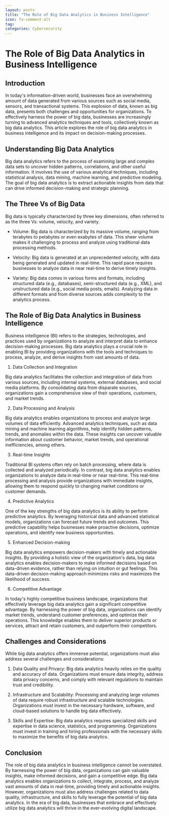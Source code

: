 ```yaml
---
layout: posts
title: "The Role of Big Data Analytics in Business Intelligence"
icon: fa-comment-alt
tag:      
categories: Cybersecurity
---
```



# The Role of Big Data Analytics in Business Intelligence

## Introduction

In today's information-driven world, businesses face an overwhelming amount of data generated from various sources such as social media, sensors, and transactional systems. This explosion of data, known as big data, presents both challenges and opportunities for organizations. To effectively harness the power of big data, businesses are increasingly turning to advanced analytics techniques and tools, collectively known as big data analytics. This article explores the role of big data analytics in business intelligence and its impact on decision-making processes.

## Understanding Big Data Analytics

Big data analytics refers to the process of examining large and complex data sets to uncover hidden patterns, correlations, and other useful information. It involves the use of various analytical techniques, including statistical analysis, data mining, machine learning, and predictive modeling. The goal of big data analytics is to extract actionable insights from data that can drive informed decision-making and strategic planning.

## The Three Vs of Big Data

Big data is typically characterized by three key dimensions, often referred to as the three Vs: volume, velocity, and variety.

- Volume: Big data is characterized by its massive volume, ranging from terabytes to petabytes or even exabytes of data. This sheer volume makes it challenging to process and analyze using traditional data processing methods.

- Velocity: Big data is generated at an unprecedented velocity, with data being generated and updated in real-time. This rapid pace requires businesses to analyze data in near real-time to derive timely insights.

- Variety: Big data comes in various forms and formats, including structured data (e.g., databases), semi-structured data (e.g., XML), and unstructured data (e.g., social media posts, emails). Analyzing data in different formats and from diverse sources adds complexity to the analytics process.

## The Role of Big Data Analytics in Business Intelligence

Business intelligence (BI) refers to the strategies, technologies, and practices used by organizations to analyze and interpret data to enhance decision-making processes. Big data analytics plays a crucial role in enabling BI by providing organizations with the tools and techniques to process, analyze, and derive insights from vast amounts of data.

1. Data Collection and Integration

Big data analytics facilitates the collection and integration of data from various sources, including internal systems, external databases, and social media platforms. By consolidating data from disparate sources, organizations gain a comprehensive view of their operations, customers, and market trends.

2. Data Processing and Analysis

Big data analytics enables organizations to process and analyze large volumes of data efficiently. Advanced analytics techniques, such as data mining and machine learning algorithms, help identify hidden patterns, trends, and anomalies within the data. These insights can uncover valuable information about customer behavior, market trends, and operational inefficiencies, among others.

3. Real-time Insights

Traditional BI systems often rely on batch processing, where data is collected and analyzed periodically. In contrast, big data analytics enables organizations to analyze data in real-time or near real-time. This real-time processing and analysis provide organizations with immediate insights, allowing them to respond quickly to changing market conditions or customer demands.

4. Predictive Analytics

One of the key strengths of big data analytics is its ability to perform predictive analytics. By leveraging historical data and advanced statistical models, organizations can forecast future trends and outcomes. This predictive capability helps businesses make proactive decisions, optimize operations, and identify new business opportunities.

5. Enhanced Decision-making

Big data analytics empowers decision-makers with timely and actionable insights. By providing a holistic view of the organization's data, big data analytics enables decision-makers to make informed decisions based on data-driven evidence, rather than relying on intuition or gut feelings. This data-driven decision-making approach minimizes risks and maximizes the likelihood of success.

6. Competitive Advantage

In today's highly competitive business landscape, organizations that effectively leverage big data analytics gain a significant competitive advantage. By harnessing the power of big data, organizations can identify market trends, understand customer preferences, and optimize their operations. This knowledge enables them to deliver superior products or services, attract and retain customers, and outperform their competitors.

## Challenges and Considerations

While big data analytics offers immense potential, organizations must also address several challenges and considerations:

1. Data Quality and Privacy: Big data analytics heavily relies on the quality and accuracy of data. Organizations must ensure data integrity, address data privacy concerns, and comply with relevant regulations to maintain trust and credibility.

2. Infrastructure and Scalability: Processing and analyzing large volumes of data require robust infrastructure and scalable technologies. Organizations must invest in the necessary hardware, software, and cloud-based solutions to handle big data effectively.

3. Skills and Expertise: Big data analytics requires specialized skills and expertise in data science, statistics, and programming. Organizations must invest in training and hiring professionals with the necessary skills to maximize the benefits of big data analytics.

## Conclusion

The role of big data analytics in business intelligence cannot be overstated. By harnessing the power of big data, organizations can gain valuable insights, make informed decisions, and gain a competitive edge. Big data analytics enables organizations to collect, integrate, process, and analyze vast amounts of data in real-time, providing timely and actionable insights. However, organizations must also address challenges related to data quality, infrastructure, and skills to fully leverage the potential of big data analytics. In the era of big data, businesses that embrace and effectively utilize big data analytics will thrive in the ever-evolving digital landscape.